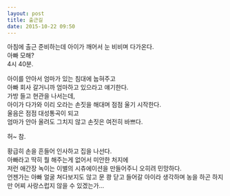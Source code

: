 ```yaml
---
layout: post
title: 출근길
date: 2015-10-22 09:50
---
```


아침에 출근 준비하는데 아이가 깨어서 눈 비비며 다가온다.      
아빠 모해?      
4시 40분.      
      
아이를 안아서 엄마가 있는 침대에 눕혀주고      
아빠 회사 갈거니까 엄마하고 있으라고 얘기한다.      
가방 들고 현관을 나서는데,      
아이가 다가와 이리 오라는 손짓을 해대며 점점 울기 시작한다.      
울음은 점점 대성통곡이 되고      
엄마가 안아 올려도 그치지 않고 손짓은 여전히 바쁘다.
      
허~ 참.      
      
황급히 손을 흔들어 인사하고 집을 나선다.      
아빠라고 딱히 뭘 해주는게 없어서 미안한 처지에      
저런 애간장 녹이는 이별의 시츄에이션을 만들어주니 오히려 민망하다.      
언젠가는 아빠 얼굴 쳐다보지도 않고 문 쾅 닫고 들어갈 아이라 생각하며 농을 하곤 하지만 어찌 사랑스럽지 않을 수 있겠는가...

